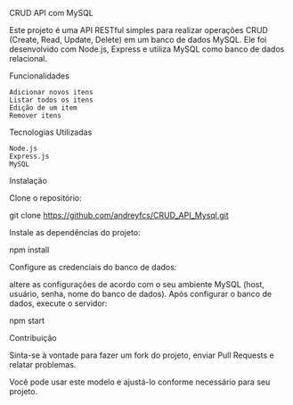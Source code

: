 CRUD API com MySQL

Este projeto é uma API RESTful simples para realizar operações CRUD (Create, Read, Update, Delete) em um banco de dados MySQL. Ele foi desenvolvido com Node.js, Express e utiliza MySQL como banco de dados relacional.

Funcionalidades

    Adicionar novos itens
    Listar todos os itens
    Edição de um item 
    Remover itens 
  
Tecnologias Utilizadas

    Node.js
    Express.js
    MySQL
    
Instalação

Clone o repositório:

git clone https://github.com/andreyfcs/CRUD_API_Mysql.git

Instale as dependências do projeto:

npm install

Configure as credenciais do banco de dados:

  altere as configurações de acordo com o seu ambiente MySQL 
  (host, usuário, senha, nome do banco de dados).
  Após configurar o banco de dados, execute o servidor:

 npm start

Contribuição

Sinta-se à vontade para fazer um fork do projeto, enviar Pull Requests e relatar problemas.

Você pode usar este modelo e ajustá-lo conforme necessário para seu projeto.
